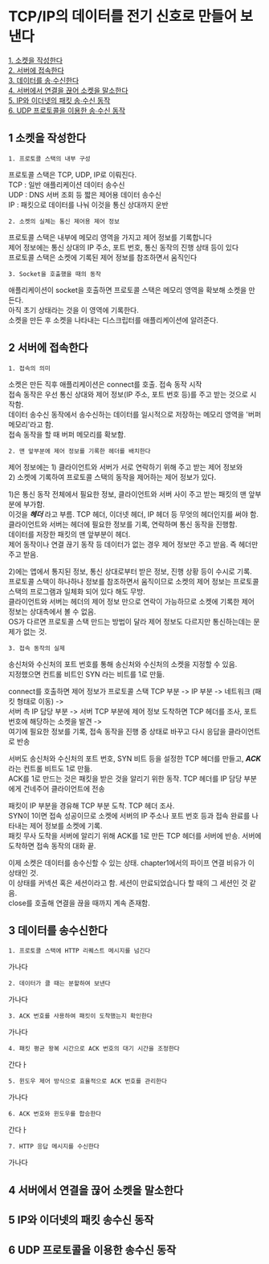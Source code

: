 # TCP/IP의 데이터를 전기 신호로 만들어 보낸다

[1. 소켓을 작성한다](#1-소켓을-작성한다)   
[2. 서버에 접속한다](#2-서버에-접속한다)   
[3. 데이터를 송∙수신한다](#3-데이터를-송수신한다)   
[4. 서버에서 연결을 끊어 소켓을 말소한다](#4-서버에서-연결을-끊어-소켓을-말소한다)   
[5. IP와 이더넷의 패킷 송∙수신 동작](#5-ip와-이더넷의-패킷-송수신-동작)   
[6. UDP 프로토콜을 이용한 송∙수신 동작](#6-udp-프로토콜을-이용한-송수신-동작)   

## 1 소켓을 작성한다
    1. 프로토콜 스택의 내부 구성
프로토콜 스택은 TCP, UDP, IP로 이뤄진다.   
TCP : 일반 애플리케이션 데이터 송수신   
UDP : DNS 서버 조회 등 짧은 제어용 데이터 송수신   
IP : 패킷으로 데이터를 나눠 이것을 통신 상대까지 운반   

    2. 소켓의 실체는 통신 제어용 제어 정보
프로토콜 스택은 내부에 메모리 영역을 가지고 제어 정보를 기록합니다   
제어 정보에는 통신 상대의 IP 주소, 포트 번호, 통신 동작의 진행 상태 등이 있다   
프로토콜 스택은 소켓에 기록된 제어 정보를 참조하면서 움직인다

    3. Socket을 호출했을 때의 동작
애플리케이션이 socket을 호출하면 프로토콜 스택은 메모리 영역을 확보해 소켓을 만든다.   
아직 초기 상태라는 것을 이 영역에 기록한다.   
소켓을 만든 후 소켓을 나타내는 디스크립터를 애플리케이션에 알려준다.

## 2 서버에 접속한다
    1. 접속의 의미
소켓은 만든 직후 애플리케이션은 connect를 호출. 접속 동작 시작   
접속 동작은 우선 통신 상대와 제어 정보(IP 주소, 포트 번호 등)를 주고 받는 것으로 시작함.    
데이터 송수신 동작에서 송수신하는 데이터를 일시적으로 저장하는 메모리 영역을 '버퍼 메모리'라고 함.   
접속 동작을 할 때 버퍼 메모리를 확보함.

    2. 맨 앞부분에 제어 정보를 기록한 헤더를 배치한다
제어 정보에는 1) 클라이언트와 서버가 서로 연락하기 위해 주고 받는 제어 정보와   
2) 소켓에 기록하여 프로토콜 스택의 동작을 제어하는 제어 정보가 있다.   
   
1)은 통신 동작 전체에서 필요한 정보, 클라이언트와 서버 사이 주고 받는 패킷의 맨 앞부분에 부가함.   
이것을 _**헤더**_ 라고 부름. TCP 헤더, 이더넷 헤더, IP 헤더 등 무엇의 헤더인지를 써야 함.   
클라이언트와 서버는 헤더에 필요한 정보를 기록, 연락하며 통신 동작을 진행함.   
데이터를 저장한 패킷의 맨 앞부분이 헤더.   
제어 동작이나 연결 끊기 동작 등 데이터가 없는 경우 제어 정보만 주고 받음. 즉 헤더만 주고 받음.   
   
2)에는 앱에서 통지된 정보, 통신 상대로부터 받은 정보, 진행 상황 등이 수시로 기록.  
프로토콜 스택이 하나하나 정보를 참조하면서 움직이므로 소켓의 제어 정보는 프로토콜 스택의 프로그램과 일체화 되어 있다 해도 무방.   
클라이언트와 서버는 헤더의 제어 정보 만으로 연락이 가능하므로 소켓에 기록한 제어 정보는 상대측에서 볼 수 없음.   
OS가 다르면 프로토콜 스택 만드는 방법이 달라 제어 정보도 다르지만 통신하는데는 문제가 없는 것.   

    3. 접속 동작의 실제
송신처와 수신처의 포트 번호를 통해 송신처와 수신처의 소켓을 지정할 수 있음.   
지정했으면 컨트롤 비트인 SYN 라는 비트를 1로 만듦.   
   
connect를 호출하면 제어 정보가 프로토콜 스택 TCP 부분 -> IP 부분 -> 네트워크 (패킷 형태로 이동) ->   
서버 측 IP 담당 부분 -> 서버 TCP 부분에 제어 정보 도착하면 TCP 헤더를 조사, 포트 번호에 해당하는 소켓을 발견 ->   
여기에 필요한 정보를 기록, 접속 동작을 진행 중 상태로 바꾸고 다시 응답을 클라이언트로 반송   
   
서버도 송신처와 수신처의 포트 번호, SYN 비트 등을 설정한 TCP 헤더를 만들고, _**ACK**_ 라는 컨트롤 비트도 1로 만듦.   
ACK를 1로 만드는 것은 패킷을 받은 것을 알리기 위한 동작. TCP  헤더를 IP 담당 부분에게 건네주어 클라이언트에 전송   
   
패킷이 IP 부분을 경유해 TCP 부분 도착. TCP 헤더 조사.   
SYN이 1이면 접속 성공이므로 소켓에 서버의 IP 주소나 포트 번호 등과 접속 완료를 나타내는 제어 정보를 소켓에 기록.   
패킷 무사 도착을 서버에 알리기 위해 ACK를 1로 만든 TCP 헤더를 서버에 반송. 서버에 도착하면 접속 동작의 대화 끝.  
   
이제 소켓은 데이터를 송수신할 수 있는 상태. chapter1에서의 파이프 연결 비유가 이 상태인 것.   
이 상태를 커넥션 혹은 세션이라고 함. 세션이 만료되었습니다 할 때의 그 세션인 것 같음.   
close를 호출해 연결을 끊을 때까지 계속 존재함.

## 3 데이터를 송수신한다
    1. 프로토콜 스택에 HTTP 리퀘스트 메시지를 넘긴다
가나다 

    2. 데이터가 클 때는 분할하여 보낸다
가나다 

    3. ACK 번호를 사용하여 패킷이 도착했는지 확인한다
가나다 

    4. 패킷 평균 왕복 시간으로 ACK 번호의 대기 시간을 조정한다
간다ㅏ 

    5. 윈도우 제어 방식으로 효율적으로 ACK 번호를 관리한다
가나다

    6. ACK 번호와 윈도우를 합승한다
간다ㅏ 

    7. HTTP 응답 메시지를 수신한다
가나다


## 4 서버에서 연결을 끊어 소켓을 말소한다

## 5 IP와 이더넷의 패킷 송수신 동작

## 6 UDP 프로토콜을 이용한 송수신 동작

